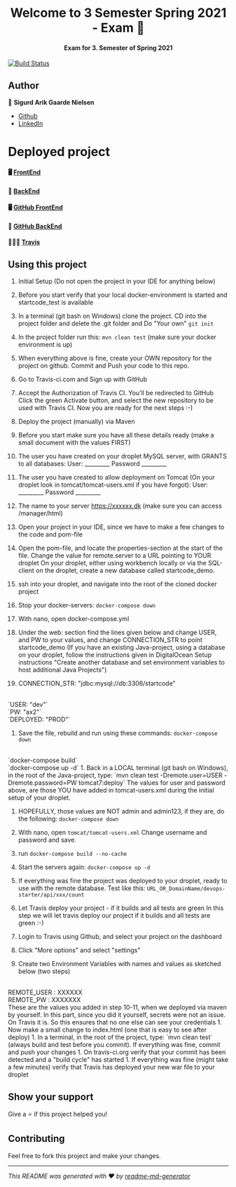 <h1 align="center">Welcome to 3 Semester Spring 2021 - Exam 👋</h1>

<h4 align="center">Exam for 3. Semester of Spring 2021 </h4>

[![Build Status](https://www.travis-ci.com/ariktwena/BackEnd_PROXY_Exam.svg?branch=master)](https://www.travis-ci.com/ariktwena/BackEnd_PROXY_Exam)

## Author

👤 **Sigurd Arik Gaarde Nielsen**

* [Github](https://github.com/ariktwena)
* [LinkedIn](https://www.linkedin.com/in/arik-gaarde-nielsen-3a54255/)

# Deployed project

#### 🖥 [FrontEnd](https://codeops.dk/)

#### 💾 [BackEnd](https://codergram.dk/startcode_exam/)

#### 🖥 [GitHub FrontEnd](https://github.com/ariktwena/Frontend_PROXY_exam)

#### 💾 [GitHub BackEnd](https://github.com/ariktwena/BackEnd_PROXY_Exam)

#### 👮🏽‍♂️ [Travis](https://www.travis-ci.com/github/ariktwena/BackEnd_PROXY_Exam)

## Using this project

1. Initial Setup (Do not open the project in your IDE for anything below)

2. Before you start verify that your local docker-environment is started and startcode_test is available
3. In a terminal (git bash on Windows) clone the project. CD into the project folder and delete the .git folder and Do "Your own" `git init`
4. In the project folder run this: `mvn clean test`  (make sure your docker environment is up)
5. When everything above is fine, create your OWN repository for the project on github. Commit and Push your code to this repo.
6. Go to Travis-ci.com and Sign up with GitHub
7. Accept the Authorization of Travis CI. You’ll be redirected to GitHub
Click the green Activate button, and select the new repository to be used with Travis CI. Now you are ready for the next steps :-)
8. Deploy the project (manually) via Maven
9. Before you start make sure you have all these details ready (make a small document with the values FIRST)

10. The user you have created on your droplet MySQL server, with GRANTS to all databases:
User:		_________
Password	_________

11. The user you have created to allow deployment on Tomcat 
(On your droplet look in tomcat/tomcat-users.xml if you have forgot):
User:		_________
Password	_________

12. The name to your server https://xxxxxx.dk (make sure you can access /manager/html)

13. Open your project in your IDE, since we have to make a few changes to the code and pom-file
14. Open the pom-file, and locate the properties-section at the start of the file. Change the value for remote.server to a URL pointing to YOUR droplet
On your droplet, either using workbench locally or via the SQL-client on the droplet, create a new database called startcode_demo.
1. ssh into your droplet, and navigate into the root of the cloned docker project
1. Stop your docker-servers: `docker-compose down`
1. With nano, open docker-compose.yml
1. Under the web: section find the lines given below and change USER, and PW to your values, and change CONNECTION_STR to point startcode_demo (If you have an existing Java-project, using a database on your droplet, follow the instructions given in DigitalOcean Setup instructions "Create another database and set environment variables to host additional Java Projects") 
 
1. CONNECTION_STR: "jdbc:mysql://db:3306/startcode"
<br>
`USER: "dev"`
<br>
`PW: "ax2"` 
<br>
`DEPLOYED: "PROD"`

1. Save the file, rebuild and run using these commands:
`docker-compose down`
<br>
`docker-compose build`
<br>
`docker-compose up -d`
1. Back in a LOCAL terminal (git bash on Windows), in the root of the Java-project, type:
`mvn clean test -Dremote.user=USER -Dremote.password=PW tomcat7:deploy`
The values for user and password above, are those YOU have added in tomcat-users.xml during the initial setup of your droplet.

1. HOPEFULLY, those values are NOT admin and admin123, if they are, do the following:
`docker-compose down`
1. With nano, open `tomcat/tomcat-users.xml` Change username and password and save.
1. run `docker-compose build --no-cache`
1. Start the servers again: `docker-compose up -d`
1. If everything was fine the project was deployed to your droplet, ready to use with the remote database. Test like this:
`URL_OR_DomainName/devops-starter/api/xxx/count `

1. Let Travis deploy your project - if it builds and all tests are green
In this step we will let travis deploy our project if it builds and all tests are green :-)

1. Login to Travis using Github, and select your project on the dashboard
1. Click "More options" and select "settings"
1. Create two Environment Variables with names and values as sketched below (two steps)
<br>
REMOTE_USER :  XXXXXX
<br>
REMOTE_PW :   XXXXXXX
<br>
These are the values you added in step 10-11, when we deployed via maven by yourself. In this part,   since you did it yourself, secrets were not an issue. On Travis it is. So this ensures that no one else can see your credentials
1. Now make a small change to index.html (one that is easy to see after deploy)
1. In a terminal, in the root of the project, type: `mvn clean test` (always build and test before you commit). If everything was fine, commit and push your changes
1. On travis-ci.org verify that your commit has been detected and a "build cycle" has started
1. If everything was fine (might take a few minutes) verify that Travis has deployed your new war file to your droplet

## Show your support

Give a ⭐️ if this project helped you!

## Contributing

Feel free to fork this project and make your changes.

***
_This README was generated with ❤️ by [readme-md-generator](https://github.com/kefranabg/readme-md-generator)_
